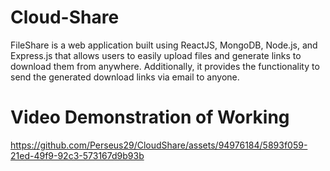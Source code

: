 # Cloud-Share
FileShare is a web application built using ReactJS, MongoDB, Node.js, and Express.js that allows users to easily upload files and generate links to download them from anywhere. Additionally, it provides the functionality to send the generated download links via email to anyone.

# Video Demonstration of Working

https://github.com/Perseus29/CloudShare/assets/94976184/5893f059-21ed-49f9-92c3-573167d9b93b
